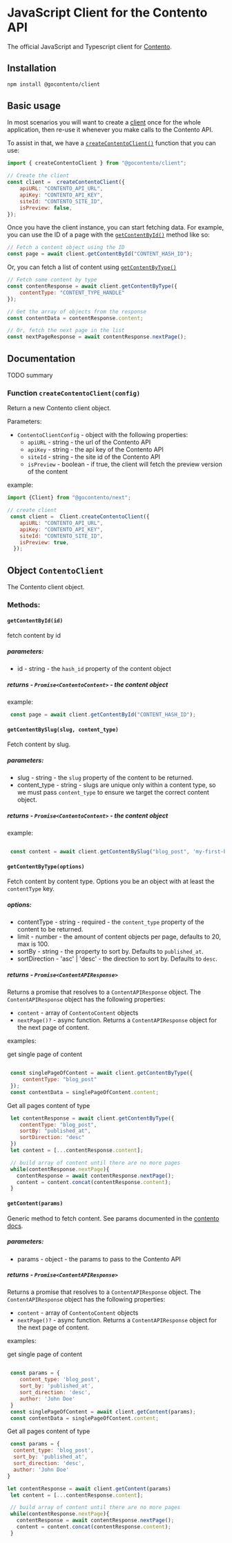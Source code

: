# JavaScript Client for the Contento API

The official JavaScript and Typescript client for [Contento](https://contento.io).

## Installation

```bash
npm install @gocontento/client
```

## Basic usage

In most scenarios you will want to create a [client](#object-contentoclient) once for the whole application, then re-use it whenever you make calls to the Contento API.

To assist in that, we have a [`createContentoClient()`](#function-createcontentoclientconfig) function that you can use:

```javascript
import { createContentoClient } from "@gocontento/client";

// Create the client
const client =  createContentoClient({
    apiURL: "CONTENTO_API_URL",
    apiKey: "CONTENTO_API_KEY",
    siteId: "CONTENTO_SITE_ID",
    isPreview: false,
});
```

Once you have the client instance, you can start fetching data. For example, you can use the ID of a page with the [`getContentById()`](#getcontentbyidid) method like so:

```javascript
// Fetch a content object using the ID
const page = await client.getContentById("CONTENT_HASH_ID");
```

Or, you can fetch a list of content using [`getContentByType()`](#getcontentbytypeoptions) 

```javascript
// Fetch some content by type
const contentResponse = await client.getContentByType({
    contentType: "CONTENT_TYPE_HANDLE"
});

// Get the array of objects from the response
const contentData = contentResponse.content;

// Or, fetch the next page in the list
const nextPageResponse = await contentResponse.nextPage();
```


## Documentation

TODO summary


### Function `createContentoClient(config)`
Return a new Contento client object.

Parameters:

- `ContentoClientConfig` - object with the following properties:
  - `apiURL` - string - the url of the Contento API
  - `apiKey` - string - the api key of the Contento API
  - `siteId` - string - the site id of the Contento API
  - `isPreview` - boolean - if true, the client will fetch the preview version of the content


example:

```javascript
import {Client} from "@gocontento/next";

// create client
 const client =  Client.createContentoClient({
    apiURL: "CONTENTO_API_URL",
    apiKey: "CONTENTO_API_KEY",
    siteId: "CONTENTO_SITE_ID",
    isPreview: true,
  });

```

## Object `ContentoClient`

The Contento client object.

### Methods:

#### `getContentById(id)`

fetch content by id

##### parameters:
- id - string - the `hash_id` property of the content object 

##### returns - `Promise<ContentoContent>` - the content object

example:

```javascript
 const page = await client.getContentById("CONTENT_HASH_ID");

```

#### `getContentBySlug(slug, content_type)`

Fetch content by slug.

##### parameters:
- slug - string - the `slug` property of the content to be returned.
- content_type - string - slugs are unique only within a content type, so we must pass `content_type` to ensure we target the correct content object.

##### returns - `Promise<ContentoContent>` - the content object

example:

```javascript

 const content = await client.getContentBySlug("blog_post", 'my-first-blog-post');
 ```

#### `getContentByType(options)`

Fetch content by content type. Options you be an object with at least the `contentType` key.

##### options:
- contentType - string - required - the `content_type` property of the content to be returned.
- limit - number - the amount of content objects per page, defaults to 20, max is 100.
- sortBy - string - the property to sort by. Defaults to `published_at`.
- sortDirection - 'asc' | 'desc' - the direction to sort by. Defaults to `desc`.

##### returns - `Promise<ContentAPIResponse>` 
Returns a promise that resolves to a `ContentAPIResponse` object. The `ContentAPIResponse` object has the following properties:

- `content` - array of `ContentoContent` objects
- `nextPage()?` - async function. Returns a `ContentAPIResponse` object for the next page of content.

examples:

get single page of content

```javascript

 const singlePageOfContent = await client.getContentByType({
     contentType: "blog_post"
 });
 const contentData = singlePageOfContent.content;
 ```
Get all pages content of type

```javascript
 let contentResponse = await client.getContentByType({
    contentType: "blog_post",
    sortBy: "published_at",
    sortDirection: "desc"
 })
 let content = [...contentResponse.content];

 // build array of content until there are no more pages
 while(contentResponse.nextPage){
   contentResponse = await contentResponse.nextPage();
   content = content.concat(contentResponse.content);
 }

```

#### `getContent(params)`

Generic method to fetch content. See params documented in the [contento docs](https://www.contento.io/docs/content-api/v1/endpoints#list-all-content).

##### parameters:
- params - object - the params to pass to the Contento API

##### returns - `Promise<ContentAPIResponse>`
Returns a promise that resolves to a `ContentAPIResponse` object. The `ContentAPIResponse` object has the following properties:

- `content` - array of `ContentoContent` objects
- `nextPage()?` - async function. Returns a `ContentAPIResponse` object for the next page of content.

examples:

get single page of content

```javascript

 const params = {
    content_type: 'blog_post',
    sort_by: 'published_at',
    sort_direction: 'desc',
    author: 'John Doe'
 }
 const singlePageOfContent = await client.getContent(params);
 const contentData = singlePageOfContent.content;
 ```
Get all pages content of type

```javascript
 const params = {
  content_type: 'blog_post',
  sort_by: 'published_at',
  sort_direction: 'desc',
  author: 'John Doe'
} 

let contentResponse = await client.getContent(params)
 let content = [...contentResponse.content];

 // build array of content until there are no more pages
 while(contentResponse.nextPage){
   contentResponse = await contentResponse.nextPage();
   content = content.concat(contentResponse.content);
 }

```



